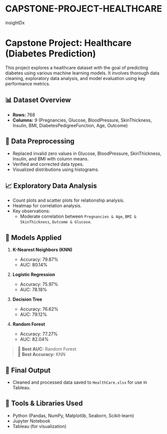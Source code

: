 # CAPSTONE-PROJECT-HEALTHCARE
insightDx
# Capstone Project: Healthcare (Diabetes Prediction)

This project explores a healthcare dataset with the goal of predicting diabetes using various machine learning models. It involves thorough data cleaning, exploratory data analysis, and model evaluation using key performance metrics.

## 📊 Dataset Overview

- **Rows:** 768
- **Columns:** 9 (Pregnancies, Glucose, BloodPressure, SkinThickness, Insulin, BMI, DiabetesPedigreeFunction, Age, Outcome)

## 🧹 Data Preprocessing

- Replaced invalid zero values in Glucose, BloodPressure, SkinThickness, Insulin, and BMI with column means.
- Verified and corrected data types.
- Visualized distributions using histograms.

## 📈 Exploratory Data Analysis

- Count plots and scatter plots for relationship analysis.
- Heatmap for correlation analysis.
- Key observations:
  - Moderate correlation between `Pregnancies & Age`, `BMI & SkinThickness`, `Outcome & Glucose`.

## 🤖 Models Applied

1. **K-Nearest Neighbors (KNN)**
   - Accuracy: 79.87%
   - AUC: 80.14%

2. **Logistic Regression**
   - Accuracy: 75.97%
   - AUC: 78.18%

3. **Decision Tree**
   - Accuracy: 76.62%
   - AUC: 79.12%

4. **Random Forest**
   - Accuracy: 77.27%
   - AUC: 82.04%

> 📌 **Best AUC:** Random Forest  
> 📌 **Best Accuracy:** KNN

## 📁 Final Output

- Cleaned and processed data saved to `HealthCare.xlsx` for use in Tableau.

## 📌 Tools & Libraries Used

- Python (Pandas, NumPy, Matplotlib, Seaborn, Scikit-learn)
- Jupyter Notebook
- Tableau (for visualization)

